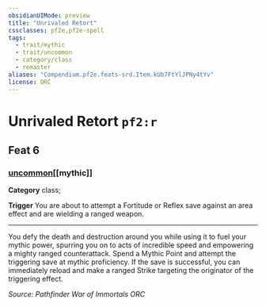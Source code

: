 ```yaml
---
obsidianUIMode: preview
title: "Unrivaled Retort"
cssclasses: pf2e,pf2e-spell
tags:
  - trait/mythic
  - trait/uncommon
  - category/class
  - remaster
aliases: "Compendium.pf2e.feats-srd.Item.kUb7FtYlJPNy4tYv"
license: ORC
---
```

# Unrivaled Retort `pf2:r`
## Feat 6
### [uncommon](uncommon "Uncommon Rarity Trait")[[mythic]]

**Category** class; 




**Trigger** You are about to attempt a Fortitude or Reflex save against an area effect and are wielding a ranged weapon.

* * *

You defy the death and destruction around you while using it to fuel your mythic power, spurring you on to acts of incredible speed and empowering a mighty ranged counterattack. Spend a Mythic Point and attempt the triggering save at mythic proficiency. If the save is successful, you can immediately reload and make a ranged Strike targeting the originator of the triggering effect.

*Source: Pathfinder War of Immortals*
*ORC*